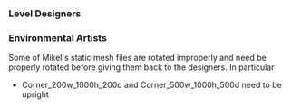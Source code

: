 ### Level Designers

### Environmental Artists

Some of Mikel's static mesh files are rotated improperly and need be properly rotated before giving them back to the designers. In particular
- Corner_200w_1000h_200d and Corner_500w_1000h_500d need to be upright
